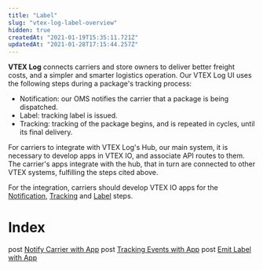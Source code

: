 ```yaml
---
title: "Label"
slug: "vtex-log-label-overview"
hidden: true
createdAt: "2021-01-19T15:35:11.721Z"
updatedAt: "2021-01-28T17:15:44.257Z"
---
```

**VTEX Log** connects carriers and store owners to deliver better freight costs, and a simpler and smarter logistics operation. Our VTEX Log UI uses the following steps during a package's tracking process:

- Notification: our OMS notifies the carrier that a package is being dispatched.
- Label: tracking label is issued.
- Tracking: tracking of the package begins, and is repeated in cycles, until its final delivery.

For carriers to integrate with VTEX Log's Hub, our main system, it is necessary to develop apps in VTEX IO, and associate API routes to them. The carrier's apps integrate with the hub, that in turn are connected to other VTEX systems, fulfilling the steps cited above.

For the integration, carriers should develop VTEX IO apps for the [Notification](https://github.com/vtex-apps/carrier-hubs-examples/tree/main/carrier-notifier-example/docs), [Tracking](https://github.com/vtex-apps/carrier-hubs-examples/tree/main/carrier-tracking-example) and [Label](https://github.com/vtex-apps/label-emitter-example)  steps. 

# Index

<span class="api"><span class="pg-type type-post">post</span> [Notify Carrier with App](ref:notifycarrierwithapp) 
<span class="api"><span class="pg-type type-post">post</span> [Tracking Events with App](ref:trackingevents)
<span class="api"><span class="pg-type type-post">post</span> [Emit Label with App](ref:emitlabelwithapp)
